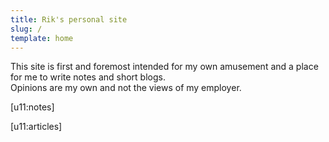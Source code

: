 ```yaml
---
title: Rik's personal site
slug: /
template: home
---
```


This site is first and foremost intended for my own amusement and a place for me to write notes and short blogs.
<br />Opinions are my own and not the views of my employer.

[u11:notes]

[u11:articles]

